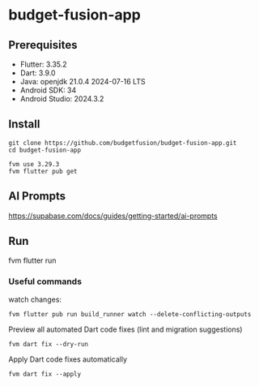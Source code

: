 # budget-fusion-app

## Prerequisites

- Flutter: 3.35.2
- Dart:  3.9.0
- Java: openjdk 21.0.4 2024-07-16 LTS
- Android SDK: 34
- Android Studio: 2024.3.2

## Install

```
git clone https://github.com/budgetfusion/budget-fusion-app.git
cd budget-fusion-app

fvm use 3.29.3  
fvm flutter pub get
```

## AI Prompts

https://supabase.com/docs/guides/getting-started/ai-prompts

## Run

fvm flutter run

### Useful commands

watch changes:

```
fvm flutter pub run build_runner watch --delete-conflicting-outputs
```

Preview all automated Dart code fixes (lint and migration suggestions)

```
fvm dart fix --dry-run
```

Apply Dart code fixes automatically

```
fvm dart fix --apply
```
